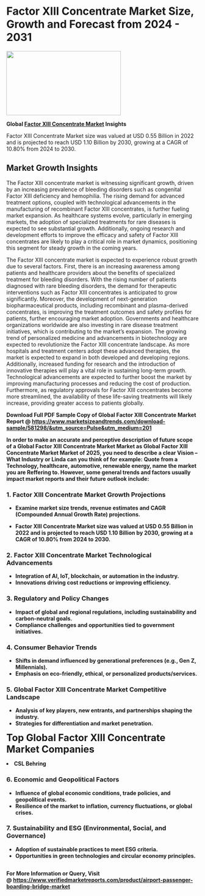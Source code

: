 <H1>Factor XIII Concentrate Market Size, Growth and Forecast from 2024 - 2031</H1><img class="aligncenter size-medium wp-image-584254" src="https://thirdeyenews.in/wp-content/uploads/2024/09/Global-Market-Research-300x168.jpeg" alt="" width="300" height="168" /><p><strong>Global&nbsp;<a href="https://www.marketsizeandtrends.com/download-sample/581298/&amp;utm_source=Pulse&amp;utm_medium=201">Factor XIII Concentrate Market</a> Insights</strong></p><p>Factor XIII Concentrate Market size was valued at USD 0.55 Billion in 2022 and is projected to reach USD 1.10 Billion by 2030, growing at a CAGR of 10.80% from 2024 to 2030.</p><p><h2>Market Growth Insights</h2> <p>The Factor XIII concentrate market is witnessing significant growth, driven by an increasing prevalence of bleeding disorders such as congenital Factor XIII deficiency and hemophilia. The rising demand for advanced treatment options, coupled with technological advancements in the manufacturing of recombinant Factor XIII concentrates, is further fueling market expansion. As healthcare systems evolve, particularly in emerging markets, the adoption of specialized treatments for rare diseases is expected to see substantial growth. Additionally, ongoing research and development efforts to improve the efficacy and safety of Factor XIII concentrates are likely to play a critical role in market dynamics, positioning this segment for steady growth in the coming years.</p> <p><strong></strong></p> <p>The Factor XIII concentrate market is expected to experience robust growth due to several factors. First, there is an increasing awareness among patients and healthcare providers about the benefits of specialized treatment for bleeding disorders. With the rising number of patients diagnosed with rare bleeding disorders, the demand for therapeutic interventions such as Factor XIII concentrates is anticipated to grow significantly. Moreover, the development of next-generation biopharmaceutical products, including recombinant and plasma-derived concentrates, is improving the treatment outcomes and safety profiles for patients, further encouraging market adoption. Governments and healthcare organizations worldwide are also investing in rare disease treatment initiatives, which is contributing to the market’s expansion. The growing trend of personalized medicine and advancements in biotechnology are expected to revolutionize the Factor XIII concentrate landscape. As more hospitals and treatment centers adopt these advanced therapies, the market is expected to expand in both developed and developing regions. Additionally, increased funding for research and the introduction of innovative therapies will play a vital role in sustaining long-term growth. Technological advancements are expected to further boost the market by improving manufacturing processes and reducing the cost of production. Furthermore, as regulatory approvals for Factor XIII concentrates become more streamlined, the availability of these life-saving treatments will likely increase, providing greater access to patients globally.</p> <p><strong></p><p><span class=""><strong>Download Full PDF Sample Copy of Global Factor XIII Concentrate Market Report</strong> @ <a href="https://www.marketsizeandtrends.com/download-sample/581298/&amp;utm_source=Pulse&amp;utm_medium=201" target="_blank">https://www.marketsizeandtrends.com/download-sample/581298/&amp;utm_source=Pulse&amp;utm_medium=201</a></span></p><p>In order to make an accurate and perceptive description of future scope of a Global&nbsp;Factor XIII Concentrate Market Market as Global&nbsp;Factor XIII Concentrate Market Market of 2025, you need to describe a clear Vision &ndash; What Industry or Linda can you think of for example: Quote from a Technology, healthcare, automotive, renewable energy, name the market you are Reffering to. However, some general trends and factors usually impact market reports and their future outlook include:</p><h3>1.&nbsp;<strong>Factor XIII Concentrate Market Growth Projections</strong></h3><ul><li>Examine market size trends, revenue estimates and CAGR (Compounded Annual Growth Rate) projections.</li><li><p>Factor XIII Concentrate Market size was valued at USD 0.55 Billion in 2022 and is projected to reach USD 1.10 Billion by 2030, growing at a CAGR of 10.80% from 2024 to 2030.</p></li></ul><h3>2.&nbsp;<strong>Factor XIII Concentrate Market Technological Advancements</strong></h3><ul><li>Integration of AI, IoT, blockchain, or automation in the industry.</li><li>Innovations driving cost reductions or improving efficiency.</li></ul><h3>3.&nbsp;<strong>Regulatory and Policy Changes</strong></h3><ul><li>Impact of global and regional regulations, including sustainability and carbon-neutral goals.</li><li>Compliance challenges and opportunities tied to government initiatives.</li></ul><h3>4.&nbsp;<strong>Consumer Behavior Trends</strong></h3><ul><li>Shifts in demand influenced by generational preferences (e.g., Gen Z, Millennials).</li><li>Emphasis on eco-friendly, ethical, or personalized products/services.</li></ul><h3>5.&nbsp;<strong>Global Factor XIII Concentrate Market Competitive Landscape</strong></h3><ul><li>Analysis of key players, new entrants, and partnerships shaping the industry.</li><li>Strategies for differentiation and market penetration.</li></ul><p data-pm-slice="1 1 []"><span style="color: inherit; font-family: inherit; font-size: 25px;">Top Global Factor XIII Concentrate Market Companies</span></p><div class="" data-test-id=""><p><li>CSL Behring</li></p></div><h3>6.&nbsp;<strong>Economic and Geopolitical Factors</strong></h3><ul><li>Influence of global economic conditions, trade policies, and geopolitical events.</li><li>Resilience of the market to inflation, currency fluctuations, or global crises.</li></ul><h3>7.&nbsp;<strong>Sustainability and ESG (Environmental, Social, and Governance)</strong></h3><ul><li>Adoption of sustainable practices to meet ESG criteria.</li><li>Opportunities in green technologies and circular economy principles.</li></ul><h2><strong style="font-size: 14px;">For More Information or Query, Visit @&nbsp;</strong><a style="background-color: #ffffff; font-size: 14px;" href="https://www.marketsizeandtrends.com/report/factor-xiii-concentrate-market/" target="_blank">https://www.verifiedmarketreports.com/product/airport-passenger-boarding-bridge-market</a></h2>
